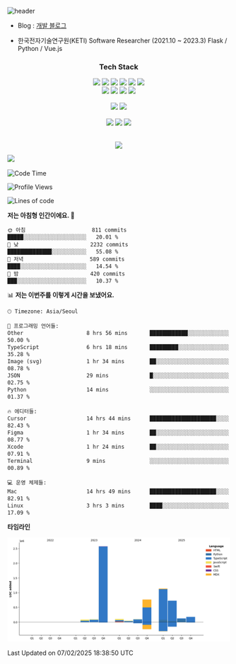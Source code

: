 ![header](https://capsule-render.vercel.app/api?type=soft&color=auto&height=150&section=header&text=HANGYU&fontSize=70&animation=twinkling)


- Blog : [개발 블로그](https://ruehan.org)
 
- 한국전자기술연구원(KETI) Software Researcher (2021.10 ~ 2023.3) Flask / Python / Vue.js

<h3 align="center"> Tech Stack </h3>
<p align="center">
  <img src="https://img.shields.io/badge/HTML-E34F26?style=flat-square&logo=HTML5&logoColor=white"/></a>
<img src="https://img.shields.io/badge/CSS-1572B6?style=flat-square&logo=CSS3&logoColor=white"/></a>
<img src="https://img.shields.io/badge/JavaScript-F7DF1E?style=flat-square&logo=JavaScript&logoColor=white"/></a>
<img src="https://img.shields.io/badge/Java-007396?style=flat-square&logo=Java&logoColor=white"/></a>
<img src="https://img.shields.io/badge/React-61DAFB?style=flat-square&logo=React&logoColor=white"/></a>
<img src="https://img.shields.io/badge/Next-000000?style=flat-square&logo=Next.js&logoColor=white"/></a>
<br>
<img src="https://img.shields.io/badge/Remix-000000?style=flat-square&logo=Remix&logoColor=white"/></a>
<img src="https://img.shields.io/badge/Python-3776AB?style=flat-square&logo=Python&logoColor=white"/></a>
<img src="https://img.shields.io/badge/Flask-000000?style=flat-square&logo=Flask&logoColor=white"/></a>
<img src="https://img.shields.io/badge/MySQL-4479A1?style=flat-square&logo=MySQL&logoColor=white"/></a>

<br>
<br>
<img src="https://img.shields.io/badge/Android Studio-3DDC84?style=flat-square&logo=Android Studio&logoColor=white"/></a>
<img src="https://img.shields.io/badge/Visual Studio Code-007ACC?style=flat-square&logo=Visual Studio Code&logoColor=white"/></a>
<br>
<br>
<img src="https://img.shields.io/badge/macOS-000000?style=flat-square&logo=macOS&logoColor=white"/></a>
<img src="https://img.shields.io/badge/Windows-0078D6?style=flat-square&logo=Windows&logoColor=white"/></a>
<img src="https://img.shields.io/badge/Ubuntu-E95420?style=flat-square&logo=Ubuntu&logoColor=white"/></a>
<br>
<br>

</p>

<p align="center">
  <img align="center" src="https://github-readme-stats.vercel.app/api?username=ruehan&theme=cobalt&show_icons=true" />
</p>

![](https://gh-hits.nomadcoders.workers.dev/view?username=ruehan)

 <!--START_SECTION:waka-->
![Code Time](http://img.shields.io/badge/Code%20Time-1%2C758%20hrs%2057%20mins-blue)

![Profile Views](http://img.shields.io/badge/Profile%20Views-0-blue)

![Lines of code](https://img.shields.io/badge/%EC%A0%80%EB%8A%94%20%EC%97%AC%ED%83%9C%EA%B9%8C%EC%A7%80%20-4.0%20million%20%EC%A4%84%EC%9D%98%20%EC%BD%94%EB%93%9C%EB%A5%BC%20%EC%9E%91%EC%84%B1%ED%96%88%EC%96%B4%EC%9A%94.-blue)

**저는 아침형 인간이에요. 🐤** 

```text
🌞 아침                     811 commits         █████░░░░░░░░░░░░░░░░░░░░   20.01 % 
🌆 낮　                     2232 commits        ██████████████░░░░░░░░░░░   55.08 % 
🌃 저녁                     589 commits         ████░░░░░░░░░░░░░░░░░░░░░   14.54 % 
🌙 밤　                     420 commits         ███░░░░░░░░░░░░░░░░░░░░░░   10.37 % 
```


📊 **저는 이번주를 이렇게 시간을 보냈어요.** 

```text
🕑︎ Timezone: Asia/Seoul

💬 프로그래밍 언어들: 
Other                    8 hrs 56 mins       ████████████░░░░░░░░░░░░░   50.00 % 
TypeScript               6 hrs 18 mins       █████████░░░░░░░░░░░░░░░░   35.28 % 
Image (svg)              1 hr 34 mins        ██░░░░░░░░░░░░░░░░░░░░░░░   08.78 % 
JSON                     29 mins             █░░░░░░░░░░░░░░░░░░░░░░░░   02.75 % 
Python                   14 mins             ░░░░░░░░░░░░░░░░░░░░░░░░░   01.37 % 

🔥 에디터들: 
Cursor                   14 hrs 44 mins      █████████████████████░░░░   82.43 % 
Figma                    1 hr 34 mins        ██░░░░░░░░░░░░░░░░░░░░░░░   08.77 % 
Xcode                    1 hr 24 mins        ██░░░░░░░░░░░░░░░░░░░░░░░   07.91 % 
Terminal                 9 mins              ░░░░░░░░░░░░░░░░░░░░░░░░░   00.89 % 

💻 운영 체제들: 
Mac                      14 hrs 49 mins      █████████████████████░░░░   82.91 % 
Linux                    3 hrs 3 mins        ████░░░░░░░░░░░░░░░░░░░░░   17.09 % 
```

**타임라인**

![Lines of Code chart](https://raw.githubusercontent.com/ruehan/ruehan/main/assets/bar_graph.png)


 Last Updated on 07/02/2025 18:38:50 UTC
<!--END_SECTION:waka-->


  


